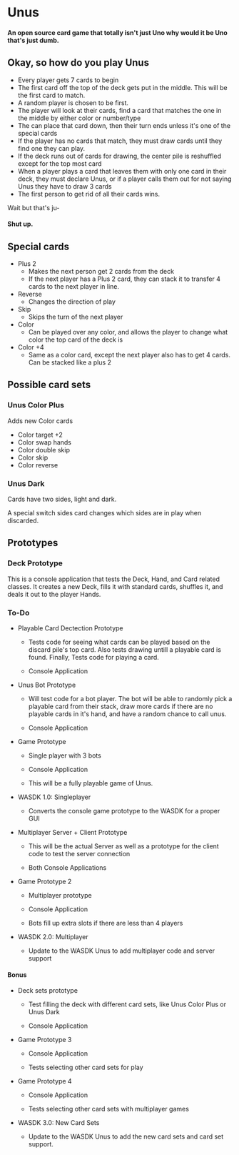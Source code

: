 # Unus

#### An open source card game that totally isn't just Uno why would it be Uno that's just dumb.

## Okay, so how do you play Unus

- Every player gets 7 cards to begin
- The first card off the top of the deck gets put in the middle. This will be the first card to match. 
- A random player is chosen to be first.
- The player will look at their cards, find a card that matches the one in the middle by either color or number/type
- The can place that card down, then their turn ends unless it's one of the special cards
- If the player has no cards that match, they must draw cards until they find one they can play. 
- If the deck runs out of cards for drawing, the center pile is reshuffled except for the top most card
- When a player plays a card that leaves them with only one card in their deck, they must declare Unus, or if a player calls them out for not saying Unus they have to draw 3 cards
- The first person to get rid of all their cards wins. 

Wait but that's ju-

#### Shut up.

## Special cards

- Plus 2
  - Makes the next person get 2 cards from the deck
  - If the next player has a Plus 2 card, they can stack it to transfer 4 cards to the next player in line. 
- Reverse 
  - Changes the direction of play
- Skip
  - Skips the turn of the next player
- Color 
  - Can be played over any color, and allows the player to change what color the top card of the deck is
- Color +4
  - Same as a color card, except the next player also has to get 4 cards. Can be stacked like a plus 2

## Possible card sets

### Unus Color Plus

Adds new Color cards

- Color target +2
- Color swap hands
- Color double skip
- Color skip
- Color reverse

### Unus Dark

Cards have two sides, light and dark. 

A special switch sides card changes which sides are in play when discarded.





## Prototypes

### Deck Prototype

This is a console application that tests the Deck, Hand, and Card related classes. It creates a new Deck, fills it with standard cards, shuffles it, and deals it out to the player Hands.



### To-Do

- Playable Card Dectection Prototype
  
  - Tests code for seeing what cards can be played based on the discard pile's top card. Also tests drawing untill a playable card is found. Finally, Tests code for playing a card.
  
  - Console Application

- Unus Bot Prototype
  
  - Will test code for a bot player. The bot will be able to randomly pick a playable card from their stack, draw more cards if there are no playable cards in it's hand, and have a random chance to call unus.
  
  - Console Application

- Game Prototype
  
  - Single player with 3 bots
  
  - Console Application
  
  - This will be a fully playable game of Unus.

- WASDK 1.0: Singleplayer
  
  - Converts the console game prototype to the WASDK for a proper GUI

- Multiplayer Server + Client Prototype
  
  - This will be the actual Server as well as a prototype for the client code to test the server connection
  
  - Both Console Applications

- Game Prototype 2
  
  - Multiplayer prototype
  
  - Console Application
  
  - Bots fill up extra slots if there are less than 4 players

- WASDK 2.0: Multiplayer
  
  - Update to the WASDK Unus to add multiplayer code and server support

#### Bonus

- Deck sets prototype
  
  - Test filling the deck with different card sets, like Unus Color Plus or Unus Dark 
  
  - Console Application

- Game Prototype 3
  
  - Console Application
  
  - Tests selecting other card sets for play

- Game Prototype 4
  
  - Console Application
  
  - Tests selecting other card sets with multiplayer games

- WASDK 3.0: New Card Sets
  
  - Update to the WASDK Unus to add the new card sets and card set support.
